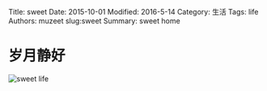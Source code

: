 Title: sweet
Date: 2015-10-01
Modified: 2016-5-14
Category: 生活
Tags: life
Authors: muzeet
slug:sweet
Summary: sweet home

# 岁月静好

![sweet life](http://7xq1t9.com1.z0.glb.clouddn.com/sweethome.jpg "sweet life")